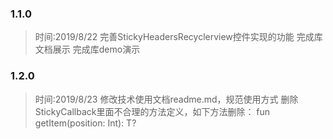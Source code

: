 ### 1.1.0

> 时间:2019/8/22
> 完善StickyHeadersRecyclerview控件实现的功能
> 完成库文档展示
> 完成库demo演示


### 1.2.0

> 时间:2019/8/23
> 修改技术使用文档readme.md，规范使用方式
> 删除StickyCallback里面不合理的方法定义，如下方法删除：
    fun getItem(position: Int): T?